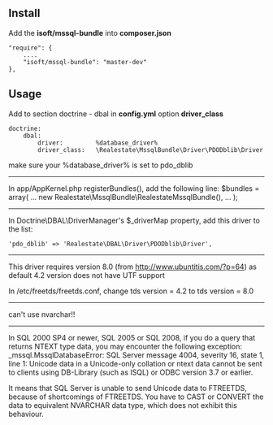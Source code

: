 Install
-------

Add the **isoft/mssql-bundle** into **composer.json**

    "require": {
        ....
        "isoft/mssql-bundle": "master-dev"
    },

Usage
-----

Add to section doctrine - dbal in **config.yml** option **driver_class**

    doctrine:
        dbal:
            driver:         %database_driver%
            driver_class:   \Realestate\MssqlBundle\Driver\PDODblib\Driver

make sure your %database_driver% is set to pdo_dblib

*************************
In app/AppKernel.php registerBundles(), add the following line:
   $bundles = array(
            ...
            new Realestate\MssqlBundle\RealestateMssqlBundle(),
    ...
    );

*************************
In Doctrine\DBAL\DriverManager's $_driverMap property, add this driver to the list:

    'pdo_dblib' => 'Realestate\DBAL\Driver\PDODblib\Driver',


*************************
This driver requires version 8.0 (from http://www.ubuntitis.com/?p=64) as default 4.2 version does not have UTF support

In /etc/freetds/freetds.conf, change
tds version = 4.2
to
tds version = 8.0

************************
can't use nvarchar!!


*************************
In SQL 2000 SP4 or newer, SQL 2005 or SQL 2008, if you do a query that returns NTEXT type data, you may encounter the following exception:
_mssql.MssqlDatabaseError: SQL Server message 4004, severity 16, state 1, line 1:
Unicode data in a Unicode-only collation or ntext data cannot be sent to clients using DB-Library (such as ISQL) or ODBC version 3.7 or earlier.

It means that SQL Server is unable to send Unicode data to FTREETDS, because of shortcomings of FTREETDS. You have to CAST or CONVERT the data to equivalent NVARCHAR data type, which does not exhibit this behaviour.



